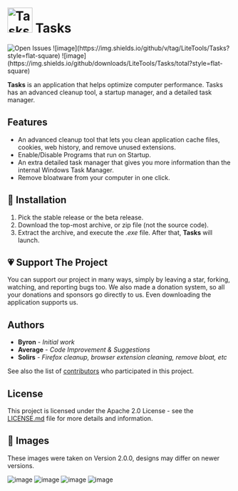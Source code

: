 

# <img src="https://user-images.githubusercontent.com/53088136/129425927-00413aa1-ca44-4ee5-a4ce-7d276cf2189c.png" alt="Tasks Logo" width='56' height='56' />  Tasks 
<img src="https://img.shields.io/github/issues-raw/LiteTools/Tasks?label=total%20open%20issues" alt="Open Issues" /> 
![image](https://img.shields.io/github/v/tag/LiteTools/Tasks?style=flat-square)
![image](https://img.shields.io/github/downloads/LiteTools/Tasks/total?style=flat-square)


<strong>Tasks</strong> is an application that helps optimize computer performance. Tasks has an advanced cleanup tool, a startup manager, and a detailed task manager.

## Features

- An advanced cleanup tool that lets you clean application cache files, cookies, web history, and remove unused extensions.
- Enable/Disable Programs that run on Startup.
- An extra detailed task manager that gives you more information than the internal Windows Task Manager.
- Remove bloatware from your computer in one click.


## 📩 Installation

1. Pick the stable release or the beta release.
2. Download the top-most archive, or zip file (not the source code).
3. Extract the archive, and execute the <i>.exe</i> file. After that, <strong>Tasks</strong> will launch.


## 💗 Support The Project

You can support our project in many ways, simply by leaving a star, forking, watching, and reporting bugs too. We also made a donation system, so all your donations and sponsors go directly to us. Even downloading the application supports us.

## Authors

* **Byron** - *Initial work*
* **Average** - *Code Improvement & Suggestions*
* **Solirs** - *Firefox cleanup, browser extension cleaning, remove bloat, etc*

See also the list of [contributors](https://github.com/LiteTools/Tasks/contributors) who participated in this project.

## License

This project is licensed under the Apache 2.0 License - see the [LICENSE.md](LICENSE.md) file for more details and information.

## 📸 Images

These images were taken on Version 2.0.0, designs may differ on newer versions.

![image](https://user-images.githubusercontent.com/53088136/134250645-5d19703b-62b7-49b3-9ee2-5546a63065e4.png)
![image](https://user-images.githubusercontent.com/53088136/134250674-bdcb3d73-775b-48e4-82fa-5f764d4081a5.png)
![image](https://user-images.githubusercontent.com/53088136/134250709-c612a1cb-7c6d-42ca-8e60-281eef069d4e.png)
![image](https://user-images.githubusercontent.com/53088136/134250741-2cbce4d8-fbcf-4f0f-8771-7234ef07826c.png)


